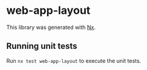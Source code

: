 # web-app-layout

This library was generated with [Nx](https://nx.dev).

## Running unit tests

Run `nx test web-app-layout` to execute the unit tests.
